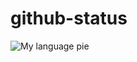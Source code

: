 # github-status

![My language pie](https://gist.githubusercontent.com/<USERNAME>/<GIST_ID>/raw/languages.svg)
